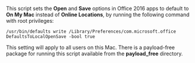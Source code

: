 This script sets the **Open** and **Save** options in Office 2016 apps to default to **On My Mac** instead of **Online Locations**, by running the following command with root privileges:

`/usr/bin/defaults write /Library/Preferences/com.microsoft.office DefaultsToLocalOpenSave -bool true`

This setting will apply to all users on this Mac. There is a payload-free package for running this script available from the **payload_free** directory.
